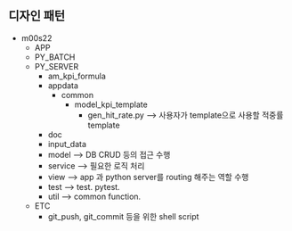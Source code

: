 ## 디자인 패턴
- m00s22
  - APP
  - PY_BATCH
  - PY_SERVER 
    - am_kpi_formula
    - appdata   
      - common
        - model_kpi_template
          - gen_hit_rate.py   --> 사용자가 template으로 사용할 적중률 template      
    - doc
    - input_data 
    - model       --> DB CRUD 등의 접근 수행
    - service     --> 필요한 로직 처리
    - view        --> app 과 python server를 routing 해주는 역할 수행 
    - test        --> test. pytest.
    - util        --> common function. 
  - ETC
    - git_push, git_commit 등을 위한 shell script   
